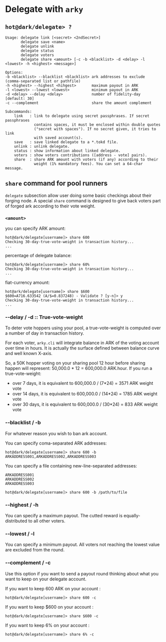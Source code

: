 # Delegate with `arky`

## `hot@dark/delegate> ?`

```
Usage: delegate link [<secret> <2ndSecret>]
       delegate save <name>
       delegate unlink
       delegate status
       delegate voters
       delegate share <amount> [-c -b <blacklist> -d <delay> -l <lowest> -h <highest> <message>]

Options:
-b <blacklist> --blacklist <blacklist> ark addresses to exclude (comma-separated list or pathfile)
-h <highest> --highest <hihgest>       maximum payout in ARK
-l <lowest> --lowest <lowest>          minimum payout in ARK
-d <delay> --delay <delay>             number of fidelity-day [default: 30]
-c --complement                        share the amount complement

Subcommands:
    link   : link to delegate using secret passphrases. If secret passphrases
             contains spaces, it must be enclosed within double quotes
             ("secret with spaces"). If no secret given, it tries to link
             with saved account(s).
    save   : save linked delegate to a *.tokd file.
    unlink : unlink delegate.
    status : show information about linked delegate.
    voters : show voters contributions ([address - vote] pairs).
    share  : share ARK amount with voters (if any) according to their
             weight (1% mandatory fees). You can set a 64-char message. 
```

## `share` command for pool runners

`delegate` subsection allow user doing some basic checkings about their forging
node. A special `share` command is designed to give back voters part of forged
ark according to their vote weight.

### `<amount>`

you can specify ARK amount:
```
hot@dark/delegate[username]> share 600
Checking 30-day-true-vote-weight in transaction history...
...
```

percentage of delegate balance:
```
hot@dark/delegate[username]> share 60%
Checking 30-day-true-vote-weight in transaction history...
...
```

fiat-currency amount:
```
hot@ark/delegate[username]> share $600
$600=A716.633542 (A/$=0.837248) - Validate ? [y-n]> y
Checking 30-day-true-vote-weight in transaction history...
...
```

### --delay / -d :: True-vote-weight

To deter vote hoppers using your pool, a true-vote-weight is computed over a number of day in transaction history.

For each voter, `arky.cli` will integrate balance in ARK of the voting account over time in hours. It is actually the surface defined between balance curve and well known X-axis.

So, a 50K hopper voting on your sharing pool 12 hour before sharing happen will represent: 50,000.0 * 12 = 600,000.0 ARK.hour.
If you run a true-vote-weight:
  * over 7 days, it is equivalent to 600,000.0 / (7*24) = 3571 ARK weight vote
  * over 14 days, it is equivalent to 600,000.0 / (14*24) = 1785 ARK weight vote
  * over 30 days, it is equivalent to 600,000.0 / (30*24) = 833 ARK weight vote

### --blacklist / -b

For whatever reason you wish to ban ark account.

You can specify coma-separated ARK addresses:
```
hot@dark/delegate[username]> share 600 -b ARKADDRESS001,ARKADDRESS002,ARKADDRESS003
```

You can specify a file containing new-line-separated addresses:

```
ARKADDRESS001
ARKADDRESS002
ARKADDRESS003
```

```
hot@dark/delegate[username]> share 600 -b /path/to/file
```

### --highest / -h

You can specify a maximum payout. The cutted reward is equally-distributed to all other voters.

### --lowest / -l

You can specify a minimum payout. All voters not reaching the lowest value are excluded from the round.

### --complement / -c

Use this option if you want to send a payout round thinking about what you want to keep on your delegate account.

If you want to keep 600 ARK on your account :
```
hot@dark/delegate[username]> share 600 -c
```

If you want to keep $600 on your account :
```
hot@dark/delegate[username]> share $600 -c
```

If you want to keep 6% on your account :
```
hot@dark/delegate[username]> share 6% -c
```
